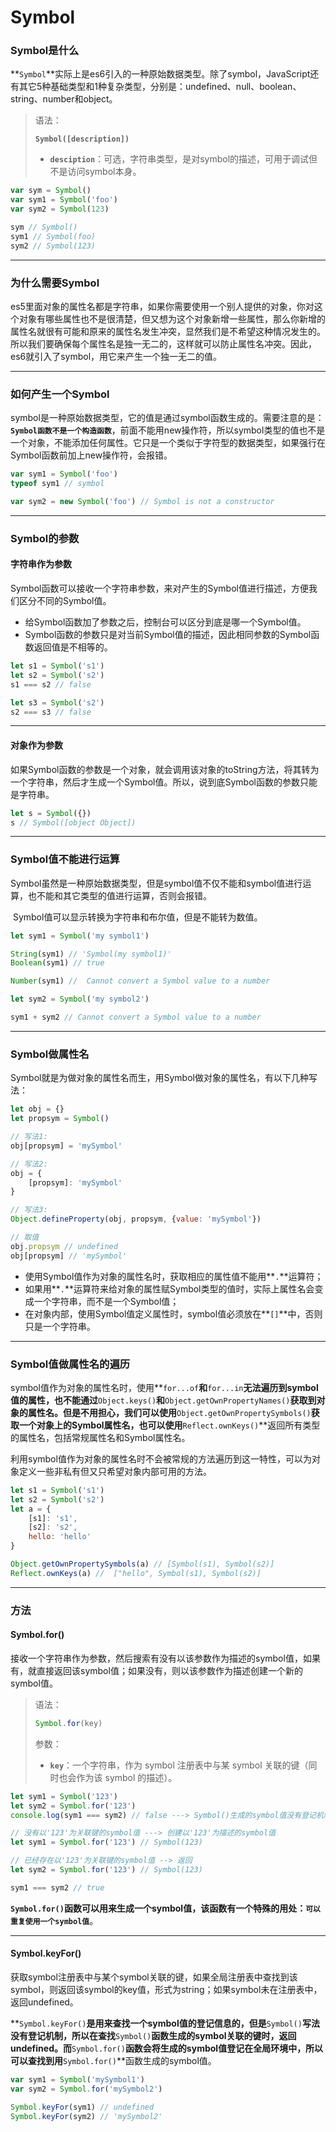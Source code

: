 # Symbol

### Symbol是什么

​	**`Symbol`**实际上是es6引入的一种原始数据类型。除了symbol，JavaScript还有其它5种基础类型和1种复杂类型，分别是：undefined、null、boolean、string、number和object。

> 语法：
>
> **`Symbol([description])`**
>
> * **`desciption`**：可选，字符串类型，是对symbol的描述，可用于调试但不是访问symbol本身。

```javascript
var sym = Symbol()
var sym1 = Symbol('foo')
var sym2 = Symbol(123)

sym // Symbol()
sym1 // Symbol(foo)
sym2 // Symbol(123)
```

---

### 为什么需要Symbol

​	es5里面对象的属性名都是字符串，如果你需要使用一个别人提供的对象，你对这个对象有哪些属性也不是很清楚，但又想为这个对象新增一些属性，那么你新增的属性名就很有可能和原来的属性名发生冲突，显然我们是不希望这种情况发生的。所以我们要确保每个属性名是独一无二的，这样就可以防止属性名冲突。因此，es6就引入了symbol，用它来产生一个独一无二的值。

---

### 如何产生一个Symbol

​	symbol是一种原始数据类型，它的值是通过symbol函数生成的。需要注意的是：**`Symbol函数不是一个构造函数`**，前面不能用new操作符，所以symbol类型的值也不是一个对象，不能添加任何属性。它只是一个类似于字符型的数据类型，如果强行在Symbol函数前加上new操作符，会报错。

```javascript
var sym1 = Symbol('foo')
typeof sym1 // symbol

var sym2 = new Symbol('foo') // Symbol is not a constructor
```

---

### Symbol的参数

#### 字符串作为参数

​	Symbol函数可以接收一个字符串参数，来对产生的Symbol值进行描述，方便我们区分不同的Symbol值。

* 给Symbol函数加了参数之后，控制台可以区分到底是哪一个Symbol值。
* Symbol函数的参数只是对当前Symbol值的描述，因此相同参数的Symbol函数返回值是不相等的。

```javascript
let s1 = Symbol('s1')
let s2 = Symbol('s2')
s1 === s2 // false

let s3 = Symbol('s2')
s2 === s3 // false
```

---

#### 对象作为参数

​	如果Symbol函数的参数是一个对象，就会调用该对象的toString方法，将其转为一个字符串，然后才生成一个Symbol值。所以，说到底Symbol函数的参数只能是字符串。

```javascript
let s = Symbol({})
s // Symbol([object Object])
```

---

### Symbol值不能进行运算

​	Symbol虽然是一种原始数据类型，但是symbol值不仅不能和symbol值进行运算，也不能和其它类型的值进行运算，否则会报错。

​		Symbol值可以显示转换为字符串和布尔值，但是不能转为数值。

```javascript
let sym1 = Symbol('my symbol1')

String(sym1) // 'Symbol(my symbol1)'
Boolean(sym1) // true

Number(sym1) //  Cannot convert a Symbol value to a number

let sym2 = Symbol('my symbol2')

sym1 + sym2 // Cannot convert a Symbol value to a number
```

---

### Symbol做属性名

​	Symbol就是为做对象的属性名而生，用Symbol做对象的属性名，有以下几种写法：

```javascript
let obj = {}
let propsym = Symbol()

// 写法1:
obj[propsym] = 'mySymbol'

// 写法2:
obj = {
	[propsym]: 'mySymbol'
}

// 写法3:
Object.defineProperty(obj, propsym, {value: 'mySymbol'})

// 取值
obj.propsym // undefined
obj[propsym] // 'mySymbol'
```

* 使用Symbol值作为对象的属性名时，获取相应的属性值不能用**`.`**运算符；
* 如果用**`.`**运算符来给对象的属性赋Symbol类型的值时，实际上属性名会变成一个字符串，而不是一个Symbol值；
* 在对象内部，使用Symbol值定义属性时，symbol值必须放在**`[]`**中，否则只是一个字符串。

---

### Symbol值做属性名的遍历

​	symbol值作为对象的属性名时，使用**`for...of`**和**`for...in`**无法遍历到symbol值的属性，也不能通过**`Object.keys()`**和**`Object.getOwnPropertyNames()`**获取到对象的属性名。但是不用担心，我们可以使用**`Object.getOwnPropertySymbols()`**获取一个对象上的Symbol属性名，也可以使用**`Reflect.ownKeys()`**返回所有类型的属性名，包括常规属性名和Symbol属性名。

​		利用symbol值作为对象的属性名时不会被常规的方法遍历到这一特性，可以为对象定义一些非私有但又只希望对象内部可用的方法。

```javascript
let s1 = Symbol('s1')
let s2 = Symbol('s2')
let a = {
	[s1]: 's1',
	[s2]: 's2',
	hello: 'hello'
}

Object.getOwnPropertySymbols(a) // [Symbol(s1), Symbol(s2)]
Reflect.ownKeys(a) //  ["hello", Symbol(s1), Symbol(s2)]
```

---

### 方法

#### Symbol.for()

​	接收一个字符串作为参数，然后搜索有没有以该参数作为描述的symbol值，如果有，就直接返回该symbol值；如果没有，则以该参数作为描述创建一个新的symbol值。

> 语法：
>
> ```js 
> Symbol.for(key)
> ```
>
> 参数：
>
> * **`key`**：一个字符串，作为 symbol 注册表中与某 symbol 关联的键（同时也会作为该 symbol 的描述）。

```js
let sym1 = Symbol('123')
let sym2 = Symbol.for('123')
console.log(sym1 === sym2) // false ---> Symbol()生成的symbol值没有登记机制
```

```javascript
// 没有以'123'为关联键的symbol值 ---> 创建以'123'为描述的symbol值
let sym1 = Symbol.for('123') // Symbol(123)

// 已经存在以'123'为关联键的symbol值 --> 返回
let sym2 = Symbol.for('123') // Symbol(123)

sym1 === sym2 // true
```

​	**`Symbol.for()`**函数可以用来生成一个symbol值，该函数有一个特殊的用处：**`可以重复使用一个symbol值`**。

---

#### Symbol.keyFor()

​	获取symbol注册表中与某个symbol关联的键，如果全局注册表中查找到该symbol，则返回该symbol的key值，形式为string；如果symbol未在注册表中，返回undefined。

​	**`Symbol.keyFor()`**是用来查找一个symbol值的登记信息的，但是**`Symbol()`**写法没有登记机制，所以在查找**`Symbol()`**函数生成的symbol关联的键时，返回undefined。而**`Symbol.for()`**函数会将生成的symbol值登记在全局环境中，所以可以查找到用**`Symbol.for()`**函数生成的symbol值。	

```javascript
var sym1 = Symbol('mySymbol1')
var sym2 = Symbol.for('mySymbol2')

Symbol.keyFor(sym1) // undefined
Symbol.keyFor(sym2) // 'mySymbol2'
```

